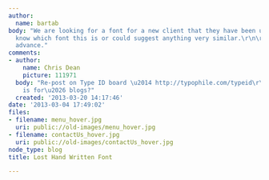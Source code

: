 ```yaml
---
author:
  name: bartab
body: "We are looking for a font for a new client that they have been using.  Anyone
  know which font this is or could suggest anything very similar.\r\n\r\nThanks in
  advance."
comments:
- author:
    name: Chris Dean
    picture: 111971
  body: "Re-post on Type ID board \u2014 http://typophile.com/typeid\r\n\r\nBlogs
    is for\u2026 blogs?"
  created: '2013-03-20 14:17:46'
date: '2013-03-04 17:49:02'
files:
- filename: menu_hover.jpg
  uri: public://old-images/menu_hover.jpg
- filename: contactUs_hover.jpg
  uri: public://old-images/contactUs_hover.jpg
node_type: blog
title: Lost Hand Written Font

---
```

